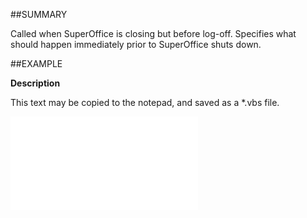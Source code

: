 

##SUMMARY

Called when SuperOffice is closing but before log-off. Specifies what should happen immediately prior to SuperOffice shuts down.


##EXAMPLE

**Description**

This text may be copied to the notepad, and saved as a *.vbs file.

![](../../Examples/vbs/ClientScript.OnShutdown.vbs.txt)





